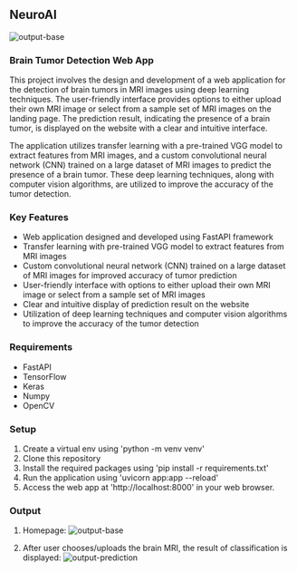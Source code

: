 ## NeuroAI
![output-base](https://user-images.githubusercontent.com/37416550/232529746-06b0ddd0-2348-4bc6-8cf9-8245aa59033d.png)

### Brain Tumor Detection Web App

This project involves the design and development of a web application for the detection of brain tumors in MRI images using deep learning techniques. The user-friendly interface provides options to either upload their own MRI image or select from a sample set of MRI images on the landing page. The prediction result, indicating the presence of a brain tumor, is displayed on the website with a clear and intuitive interface.

The application utilizes transfer learning with a pre-trained VGG model to extract features from MRI images, and a custom convolutional neural network (CNN) trained on a large dataset of MRI images to predict the presence of a brain tumor. These deep learning techniques, along with computer vision algorithms, are utilized to improve the accuracy of the tumor detection.

### Key Features
- Web application designed and developed using FastAPI framework
- Transfer learning with pre-trained VGG model to extract features from MRI images
- Custom convolutional neural network (CNN) trained on a large dataset of MRI images for improved accuracy of tumor prediction
- User-friendly interface with options to either upload their own MRI image or select from a sample set of MRI images
- Clear and intuitive display of prediction result on the website
- Utilization of deep learning techniques and computer vision algorithms to improve the accuracy of the tumor detection

### Requirements
- FastAPI
- TensorFlow
- Keras
- Numpy
- OpenCV

### Setup
1. Create a virtual env using 'python -m venv venv'
2. Clone this repository
3. Install the required packages using 'pip install -r requirements.txt'
4. Run the application using 'uvicorn app:app --reload'
5. Access the web app at 'http://localhost:8000' in your web browser.

### Output
1. Homepage:
![output-base](https://user-images.githubusercontent.com/37416550/232528459-9ea6288b-95cf-4e93-9dfc-6af6443ac08f.png)

2. After user chooses/uploads the brain MRI, the result of classification is displayed:
![output-prediction](https://user-images.githubusercontent.com/37416550/232529239-b86dd798-1b18-4eb3-8986-6762993f853c.png)



